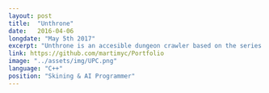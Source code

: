```yaml
---
layout: post
title:  "Unthrone"
date:   2016-04-06
longdate: "May 5th 2017"
excerpt: "Unthrone is an accesible dungeon crawler based on the series Game Of Thrones made by 30 or so students at CITM"
link: https://github.com/martimyc/Portfolio
image: "../assets/img/UPC.png"
language: "C++"
position: "Skining & AI Programmer"
---
```


<!--https://codeburst.io/5-steps-to-speed-up-your-image-heavy-website-65c874a86966-->

